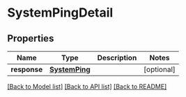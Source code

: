 # SystemPingDetail

## Properties
Name | Type | Description | Notes
------------ | ------------- | ------------- | -------------
**response** | [**SystemPing**](SystemPing.md) |  | [optional] 

[[Back to Model list]](../README.md#documentation-for-models) [[Back to API list]](../README.md#documentation-for-api-endpoints) [[Back to README]](../README.md)


